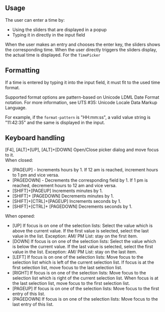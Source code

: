 ## Usage

The user can enter a time by:

*   Using the sliders that are displayed in a popup
*   Typing it in directly in the input field

  
  
When the user makes an entry and chooses the enter key, the sliders shows the corresponding time. When the user directly triggers the sliders display, the actual time is displayed. For the `TimePicker`

## Formatting

If a time is entered by typing it into the input field, it must fit to the used time format.  
  
Supported format options are pattern-based on Unicode LDML Date Format notation. For more information, see <ui5-link target="_blank" href="http://unicode.org/reports/tr35/#Date_Field_Symbol_Table" class="api-table-content-cell-link">UTS #35: Unicode Locale Data Markup Language</ui5-link>.  
  
For example, if the `format-pattern` is "HH:mm:ss", a valid value string is "11:42:35" and the same is displayed in the input.

## Keyboard handling

\[F4\], \[ALT\]+\[UP\], \[ALT\]+\[DOWN\] Open/Close picker dialog and move focus to it.  
When closed:

*   \[PAGEUP\] - Increments hours by 1. If 12 am is reached, increment hours to 1 pm and vice versa.
*   \[PAGEDOWN\] - Decrements the corresponding field by 1. If 1 pm is reached, decrement hours to 12 am and vice versa.
*   \[SHIFT\]+\[PAGEUP\] Increments minutes by 1.
*   \[SHIFT\]+ \[PAGEDOWN\] Decrements minutes by 1.
*   \[SHIFT\]+\[CTRL\]+\[PAGEUP\] Increments seconds by 1.
*   \[SHIFT\]+\[CTRL\]+ \[PAGEDOWN\] Decrements seconds by 1.

When opened:

*   \[UP\] If focus is on one of the selection lists: Select the value which is above the current value. If the first value is selected, select the last value in the list. Exception: AM/ PM List: stay on the first item.
*   \[DOWN\] If focus is on one of the selection lists: Select the value which is below the current value. If the last value is selected, select the first value in the list. Exception: AM/ PM List: stay on the last item.
*   \[LEFT\] If focus is on one of the selection lists: Move focus to the selection list which is left of the current selection list. If focus is at the first selection list, move focus to the last selection list.
*   \[RIGHT\] If focus is on one of the selection lists: Move focus to the selection list which is right of the current selection list. When focus is at the last selection list, move focus to the first selection list.
*   \[PAGEUP\] If focus is on one of the selection lists: Move focus to the first entry of this list.
*   \[PAGEDOWN\] If focus is on one of the selection lists: Move focus to the last entry of this list.